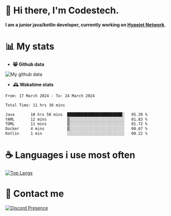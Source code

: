 # 👋 Hi there, I'm Codestech.
**I am a junior java/kotlin developer, currently working on [Hypejet Network](https://github.com/Hypejet).**

# 📊 My stats
- **😸 Github data**

![My github data](https://github-readme-stats.vercel.app/api?username=Codestech1&count_private=true&include_all_commits=true&theme=codeSTACKr)

- **🕰️ Wakatime stats**
<!--START_SECTION:waka-->

```txt
From: 17 March 2024 - To: 24 March 2024

Total Time: 11 hrs 30 mins

Java       10 hrs 58 mins  ████████████████████████░   95.39 %
YAML       12 mins         ▒░░░░░░░░░░░░░░░░░░░░░░░░   01.83 %
TOML       11 mins         ▒░░░░░░░░░░░░░░░░░░░░░░░░   01.72 %
Docker     4 mins          ▒░░░░░░░░░░░░░░░░░░░░░░░░   00.67 %
Kotlin     1 min           ░░░░░░░░░░░░░░░░░░░░░░░░░   00.22 %
```

<!--END_SECTION:waka-->

# ☕ Languages i use most often
[![Top Langs](https://github-readme-stats.vercel.app/api/top-langs/?username=Codestech1&layout=compact&langs_count=8&exclude_repo=window5000.github.io&theme=codeSTACKr)](https://github.com/anuraghazra/github-readme-stats)

# 💬 Contact me
[![Discord Presence](https://lanyard.cnrad.dev/api/650718742157852740)](https://discord.com/users/650718742157852740)
</br>
